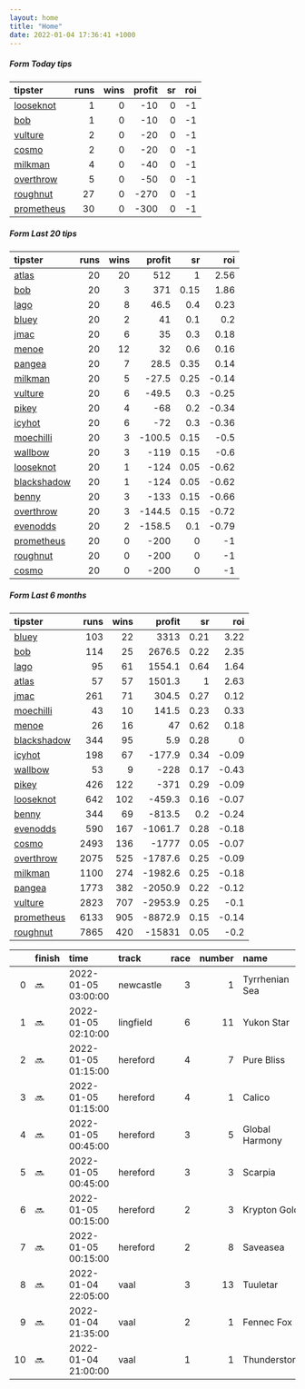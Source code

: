 ```yaml
---   
layout: home  
title: "Home"   
date: 2022-01-04 17:36:41 +1000  
---   
```



##### Form Today tips   

| tipster                                                       |   runs |   wins |   profit |   sr |   roi |
|:--------------------------------------------------------------|-------:|-------:|---------:|-----:|------:|
| [looseknot](https://mrwayneo.github.io/tips/looseknot.html)   |      1 |      0 |      -10 |    0 |    -1 |
| [bob](https://mrwayneo.github.io/tips/bob.html)               |      1 |      0 |      -10 |    0 |    -1 |
| [vulture](https://mrwayneo.github.io/tips/vulture.html)       |      2 |      0 |      -20 |    0 |    -1 |
| [cosmo](https://mrwayneo.github.io/tips/cosmo.html)           |      2 |      0 |      -20 |    0 |    -1 |
| [milkman](https://mrwayneo.github.io/tips/milkman.html)       |      4 |      0 |      -40 |    0 |    -1 |
| [overthrow](https://mrwayneo.github.io/tips/overthrow.html)   |      5 |      0 |      -50 |    0 |    -1 |
| [roughnut](https://mrwayneo.github.io/tips/roughnut.html)     |     27 |      0 |     -270 |    0 |    -1 |
| [prometheus](https://mrwayneo.github.io/tips/prometheus.html) |     30 |      0 |     -300 |    0 |    -1 |

##### Form Last 20 tips   

| tipster                                                         |   runs |   wins |   profit |   sr |   roi |
|:----------------------------------------------------------------|-------:|-------:|---------:|-----:|------:|
| [atlas](https://mrwayneo.github.io/tips/atlas.html)             |     20 |     20 |    512   | 1    |  2.56 |
| [bob](https://mrwayneo.github.io/tips/bob.html)                 |     20 |      3 |    371   | 0.15 |  1.86 |
| [lago](https://mrwayneo.github.io/tips/lago.html)               |     20 |      8 |     46.5 | 0.4  |  0.23 |
| [bluey](https://mrwayneo.github.io/tips/bluey.html)             |     20 |      2 |     41   | 0.1  |  0.2  |
| [jmac](https://mrwayneo.github.io/tips/jmac.html)               |     20 |      6 |     35   | 0.3  |  0.18 |
| [menoe](https://mrwayneo.github.io/tips/menoe.html)             |     20 |     12 |     32   | 0.6  |  0.16 |
| [pangea](https://mrwayneo.github.io/tips/pangea.html)           |     20 |      7 |     28.5 | 0.35 |  0.14 |
| [milkman](https://mrwayneo.github.io/tips/milkman.html)         |     20 |      5 |    -27.5 | 0.25 | -0.14 |
| [vulture](https://mrwayneo.github.io/tips/vulture.html)         |     20 |      6 |    -49.5 | 0.3  | -0.25 |
| [pikey](https://mrwayneo.github.io/tips/pikey.html)             |     20 |      4 |    -68   | 0.2  | -0.34 |
| [icyhot](https://mrwayneo.github.io/tips/icyhot.html)           |     20 |      6 |    -72   | 0.3  | -0.36 |
| [moechilli](https://mrwayneo.github.io/tips/moechilli.html)     |     20 |      3 |   -100.5 | 0.15 | -0.5  |
| [wallbow](https://mrwayneo.github.io/tips/wallbow.html)         |     20 |      3 |   -119   | 0.15 | -0.6  |
| [looseknot](https://mrwayneo.github.io/tips/looseknot.html)     |     20 |      1 |   -124   | 0.05 | -0.62 |
| [blackshadow](https://mrwayneo.github.io/tips/blackshadow.html) |     20 |      1 |   -124   | 0.05 | -0.62 |
| [benny](https://mrwayneo.github.io/tips/benny.html)             |     20 |      3 |   -133   | 0.15 | -0.66 |
| [overthrow](https://mrwayneo.github.io/tips/overthrow.html)     |     20 |      3 |   -144.5 | 0.15 | -0.72 |
| [evenodds](https://mrwayneo.github.io/tips/evenodds.html)       |     20 |      2 |   -158.5 | 0.1  | -0.79 |
| [prometheus](https://mrwayneo.github.io/tips/prometheus.html)   |     20 |      0 |   -200   | 0    | -1    |
| [roughnut](https://mrwayneo.github.io/tips/roughnut.html)       |     20 |      0 |   -200   | 0    | -1    |
| [cosmo](https://mrwayneo.github.io/tips/cosmo.html)             |     20 |      0 |   -200   | 0    | -1    |

##### Form Last 6 months   

| tipster                                                         |   runs |   wins |   profit |   sr |   roi |
|:----------------------------------------------------------------|-------:|-------:|---------:|-----:|------:|
| [bluey](https://mrwayneo.github.io/tips/bluey.html)             |    103 |     22 |   3313   | 0.21 |  3.22 |
| [bob](https://mrwayneo.github.io/tips/bob.html)                 |    114 |     25 |   2676.5 | 0.22 |  2.35 |
| [lago](https://mrwayneo.github.io/tips/lago.html)               |     95 |     61 |   1554.1 | 0.64 |  1.64 |
| [atlas](https://mrwayneo.github.io/tips/atlas.html)             |     57 |     57 |   1501.3 | 1    |  2.63 |
| [jmac](https://mrwayneo.github.io/tips/jmac.html)               |    261 |     71 |    304.5 | 0.27 |  0.12 |
| [moechilli](https://mrwayneo.github.io/tips/moechilli.html)     |     43 |     10 |    141.5 | 0.23 |  0.33 |
| [menoe](https://mrwayneo.github.io/tips/menoe.html)             |     26 |     16 |     47   | 0.62 |  0.18 |
| [blackshadow](https://mrwayneo.github.io/tips/blackshadow.html) |    344 |     95 |      5.9 | 0.28 |  0    |
| [icyhot](https://mrwayneo.github.io/tips/icyhot.html)           |    198 |     67 |   -177.9 | 0.34 | -0.09 |
| [wallbow](https://mrwayneo.github.io/tips/wallbow.html)         |     53 |      9 |   -228   | 0.17 | -0.43 |
| [pikey](https://mrwayneo.github.io/tips/pikey.html)             |    426 |    122 |   -371   | 0.29 | -0.09 |
| [looseknot](https://mrwayneo.github.io/tips/looseknot.html)     |    642 |    102 |   -459.3 | 0.16 | -0.07 |
| [benny](https://mrwayneo.github.io/tips/benny.html)             |    344 |     69 |   -813.5 | 0.2  | -0.24 |
| [evenodds](https://mrwayneo.github.io/tips/evenodds.html)       |    590 |    167 |  -1061.7 | 0.28 | -0.18 |
| [cosmo](https://mrwayneo.github.io/tips/cosmo.html)             |   2493 |    136 |  -1777   | 0.05 | -0.07 |
| [overthrow](https://mrwayneo.github.io/tips/overthrow.html)     |   2075 |    525 |  -1787.6 | 0.25 | -0.09 |
| [milkman](https://mrwayneo.github.io/tips/milkman.html)         |   1100 |    274 |  -1982.6 | 0.25 | -0.18 |
| [pangea](https://mrwayneo.github.io/tips/pangea.html)           |   1773 |    382 |  -2050.9 | 0.22 | -0.12 |
| [vulture](https://mrwayneo.github.io/tips/vulture.html)         |   2823 |    707 |  -2953.9 | 0.25 | -0.1  |
| [prometheus](https://mrwayneo.github.io/tips/prometheus.html)   |   6133 |    905 |  -8872.9 | 0.15 | -0.14 |
| [roughnut](https://mrwayneo.github.io/tips/roughnut.html)       |   7865 |    420 | -15831   | 0.05 | -0.2  |

|    | finish   | time                | track     |   race |   number | name           |   odds | tipster         |
|---:|:---------|:--------------------|:----------|-------:|---------:|:---------------|-------:|:----------------|
|  0 | :soon:   | 2022-01-05 03:00:00 | newcastle |      3 |        1 | Tyrrhenian Sea |   1.36 | milkman         |
|  1 | :soon:   | 2022-01-05 02:10:00 | lingfield |      6 |       11 | Yukon Star     |   6    | overthrow       |
|  2 | :soon:   | 2022-01-05 01:15:00 | hereford  |      4 |        7 | Pure Bliss     |   4.6  | milkman         |
|  3 | :soon:   | 2022-01-05 01:15:00 | hereford  |      4 |        1 | Calico         |   3.6  | overthrow       |
|  4 | :soon:   | 2022-01-05 00:45:00 | hereford  |      3 |        5 | Global Harmony |  19    | overthrow       |
|  5 | :soon:   | 2022-01-05 00:45:00 | hereford  |      3 |        3 | Scarpia        |   3.6  | overthrow       |
|  6 | :soon:   | 2022-01-05 00:15:00 | hereford  |      2 |        3 | Krypton Gold   |   5    | looseknot       |
|  7 | :soon:   | 2022-01-05 00:15:00 | hereford  |      2 |        8 | Saveasea       |  23    | overthrow       |
|  8 | :soon:   | 2022-01-04 22:05:00 | vaal      |      3 |       13 | Tuuletar       |   0    | vulture         |
|  9 | :soon:   | 2022-01-04 21:35:00 | vaal      |      2 |        1 | Fennec Fox     |   0    | vulture,milkman |
| 10 | :soon:   | 2022-01-04 21:00:00 | vaal      |      1 |        1 | Thunderstone   |   0    | milkman         |